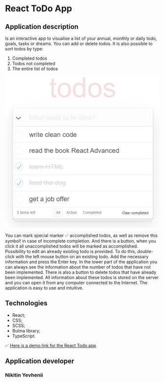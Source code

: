 # React ToDo App

## Application description
Is an interactive app to visualise a list of your annual, monthly or daily todo, goals, tasks or dreams.
You can add or delete todos.
It is also possible to sort todos by type:
1.	Completed todos
2.	Todos not completed
3.	The entire list of todos

![todoapp](./public/react%20todo%20picture.png)

  You can mark special marker :white_check_mark: accomplished todos, as well as remove this symbol! in case of incomplete completion. And there is a button, when you click it all unaccomplished todos will be marked as accomplished.
  Possibility to edit an already existing todo is provided. To do this, double-click with the left mouse button on an existing todo. Add the necessary information and press the Enter key.
  In the lower part of the application you can always see the information about the number of todos that have not been implemented.
 There is also a button to delete todos that have already been implemented.
 All information about these todos is stored on the server and you can open it from any computer connected to the Internet.
 The application is easy to use and intuitive.


## Technologies
  - React;
  - CSS;
  - SCSS;
  - Bulma library;
  - TypeScript.

:white_check_mark:  [Here is a demo link for the React Todo app](https://evgenynikitinevgeny.github.io/project_react_todo_app/)

## Application developer
 ### Nikitin Yevhenii
